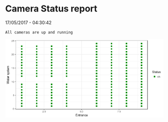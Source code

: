 Camera Status report
================
17/05/2017 - 04:30:42

    All cameras are up and running

![](camreport_files/figure-markdown_github/unnamed-chunk-2-1.png)
